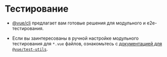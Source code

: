 # Тестирование

- [@vue/cli](https://github.com/vuejs/vue-cli) предлагает вам готовые решения для модульного и e2e-тестирования.

- Если вы заинтересованы в ручной настройке модульного тестирования для `*.vue` файлов, ознакомьтесь с [документацией для `@vue/test-utils`](https://vue-test-utils.vuejs.org/ru/).